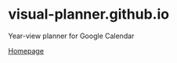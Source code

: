 # visual-planner.github.io
Year-view planner for Google Calendar

[Homepage](https://visual-planner.github.io/)
